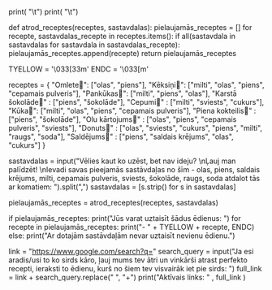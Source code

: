print( "\t")
print( "\t")

def atrod_receptes(receptes, sastavdalas):
    pielaujamās_receptes = []
    for recepte, sastavdalas_recepte in receptes.items():
        if all(sastavdala in sastavdalas for sastavdala in sastavdalas_recepte):
            pielaujamās_receptes.append(recepte)
    return pielaujamās_receptes

TYELLOW = '\033[33m' 
ENDC = '\033[m' 

receptes = {
    "Omlete🥚": ["olas", "piens"], 
    "Kēksiņi🧁": ["milti", "olas", "piens", "cepamais pulveris"], 
    "Pankūkas🥞": ["milti", "piens", "olas"], 
    "Karstā šokolāde🍫" : ["piens", "šokolāde"], 
    "Cepumi🍪" : ["milti", "sviests", "cukurs"], 
    "Kūka🍰": ["milti", "olas", "piens", "cepamais pulveris"], 
    "Piena kokteilis🥛" : ["piens", "šokolāde"], 
    "Olu kārtojums🥘" : ["olas", "piens", "cepamais pulveris", "sviests"], 
    "Donuts🍩" : ["olas", "sviests", "cukurs", "piens", "milti", "raugs", "soda"], 
    "Saldējums🍦" : ["piens", "saldais krējums", "olas", "cukurs"]
}

sastavdalas = input("Vēlies kaut ko uzēst, bet nav ideju? \nĻauj man palīdzēt! \nIevadi savas pieejamās sastāvdaļas no šīm - olas, piens, saldais krējums, milti, cepamais pulveris, sviests, šokolāde, raugs, soda atdalot tās ar komatiem: ").split(",")
sastavdalas = [s.strip() for s in sastavdalas]

pielaujamās_receptes = atrod_receptes(receptes, sastavdalas)

if pielaujamās_receptes:
    print("Jūs varat uztaisīt šādus ēdienus: ")
    for recepte in pielaujamās_receptes:
        print("- " + TYELLOW + recepte, ENDC)
else:
    print("Ar dotajām sastāvdaļām nevar uztaisīt nevienu ēdienu.")



link = "https://www.google.com/search?q=" 
search_query = input("Ja esi aradis/usi to ko sirds kāro, ļauj mums tev ātri un vinkārši atrast perfekto recepti, ieraksti to ēdienu, kurš no šiem tev visvairāk iet pie sirds: ") 
full_link = link + search_query.replace(" ", "+") 
print("Aktīvais links: " , full_link )

   


